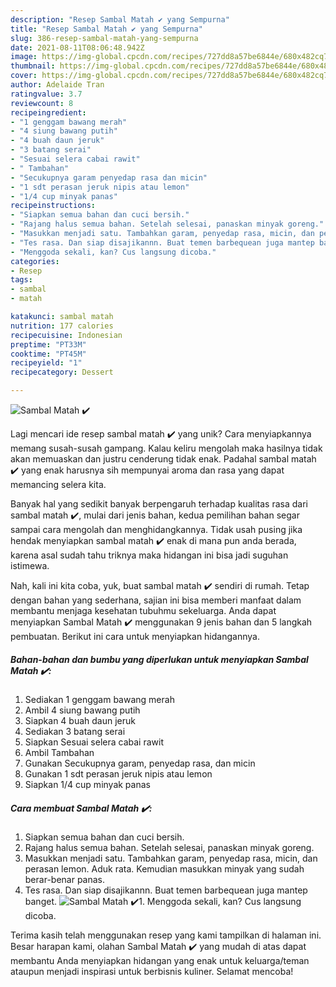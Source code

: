```yaml
---
description: "Resep Sambal Matah ✔️ yang Sempurna"
title: "Resep Sambal Matah ✔️ yang Sempurna"
slug: 386-resep-sambal-matah-yang-sempurna
date: 2021-08-11T08:06:48.942Z
image: https://img-global.cpcdn.com/recipes/727dd8a57be6844e/680x482cq70/sambal-matah-foto-resep-utama.jpg
thumbnail: https://img-global.cpcdn.com/recipes/727dd8a57be6844e/680x482cq70/sambal-matah-foto-resep-utama.jpg
cover: https://img-global.cpcdn.com/recipes/727dd8a57be6844e/680x482cq70/sambal-matah-foto-resep-utama.jpg
author: Adelaide Tran
ratingvalue: 3.7
reviewcount: 8
recipeingredient:
- "1 genggam bawang merah"
- "4 siung bawang putih"
- "4 buah daun jeruk"
- "3 batang serai"
- "Sesuai selera cabai rawit"
- " Tambahan"
- "Secukupnya garam penyedap rasa dan micin"
- "1 sdt perasan jeruk nipis atau lemon"
- "1/4 cup minyak panas"
recipeinstructions:
- "Siapkan semua bahan dan cuci bersih."
- "Rajang halus semua bahan. Setelah selesai, panaskan minyak goreng."
- "Masukkan menjadi satu. Tambahkan garam, penyedap rasa, micin, dan perasan lemon. Aduk rata. Kemudian masukkan minyak yang sudah berar-benar panas."
- "Tes rasa. Dan siap disajikannn. Buat temen barbequean juga mantep banget."
- "Menggoda sekali, kan? Cus langsung dicoba."
categories:
- Resep
tags:
- sambal
- matah

katakunci: sambal matah 
nutrition: 177 calories
recipecuisine: Indonesian
preptime: "PT33M"
cooktime: "PT45M"
recipeyield: "1"
recipecategory: Dessert

---
```



![Sambal Matah ✔️](https://img-global.cpcdn.com/recipes/727dd8a57be6844e/680x482cq70/sambal-matah-foto-resep-utama.jpg)

Lagi mencari ide resep sambal matah ✔️ yang unik? Cara menyiapkannya memang susah-susah gampang. Kalau keliru mengolah maka hasilnya tidak akan memuaskan dan justru cenderung tidak enak. Padahal sambal matah ✔️ yang enak harusnya sih mempunyai aroma dan rasa yang dapat memancing selera kita.



Banyak hal yang sedikit banyak berpengaruh terhadap kualitas rasa dari sambal matah ✔️, mulai dari jenis bahan, kedua pemilihan bahan segar sampai cara mengolah dan menghidangkannya. Tidak usah pusing jika hendak menyiapkan sambal matah ✔️ enak di mana pun anda berada, karena asal sudah tahu triknya maka hidangan ini bisa jadi suguhan istimewa.


Nah, kali ini kita coba, yuk, buat sambal matah ✔️ sendiri di rumah. Tetap dengan bahan yang sederhana, sajian ini bisa memberi manfaat dalam membantu menjaga kesehatan tubuhmu sekeluarga. Anda dapat menyiapkan Sambal Matah ✔️ menggunakan 9 jenis bahan dan 5 langkah pembuatan. Berikut ini cara untuk menyiapkan hidangannya.

<!--inarticleads1-->

##### Bahan-bahan dan bumbu yang diperlukan untuk menyiapkan Sambal Matah ✔️:

1. Sediakan 1 genggam bawang merah
1. Ambil 4 siung bawang putih
1. Siapkan 4 buah daun jeruk
1. Sediakan 3 batang serai
1. Siapkan Sesuai selera cabai rawit
1. Ambil  Tambahan
1. Gunakan Secukupnya garam, penyedap rasa, dan micin
1. Gunakan 1 sdt perasan jeruk nipis atau lemon
1. Siapkan 1/4 cup minyak panas




<!--inarticleads2-->

##### Cara membuat Sambal Matah ✔️:

1. Siapkan semua bahan dan cuci bersih.
1. Rajang halus semua bahan. Setelah selesai, panaskan minyak goreng.
1. Masukkan menjadi satu. Tambahkan garam, penyedap rasa, micin, dan perasan lemon. Aduk rata. Kemudian masukkan minyak yang sudah berar-benar panas.
1. Tes rasa. Dan siap disajikannn. Buat temen barbequean juga mantep banget.
<img src="//assets-global.cpcdn.com/assets/icons/button_play-2c75c40dde080a61004c1f40b05d8f140eaff45d7e9e6481dc71c63d2e7c4909.png" alt="Sambal Matah ✔️">1. Menggoda sekali, kan? Cus langsung dicoba.




Terima kasih telah menggunakan resep yang kami tampilkan di halaman ini. Besar harapan kami, olahan Sambal Matah ✔️ yang mudah di atas dapat membantu Anda menyiapkan hidangan yang enak untuk keluarga/teman ataupun menjadi inspirasi untuk berbisnis kuliner. Selamat mencoba!
